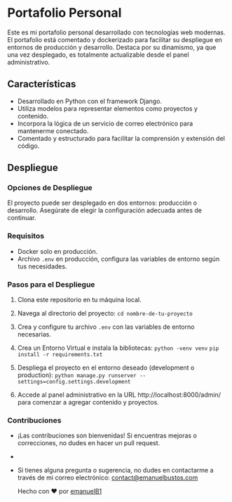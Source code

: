 # Portafolio Personal

Este es mi portafolio personal desarrollado con tecnologías web modernas. El portafolio está comentado y dockerizado para facilitar su despliegue en entornos de producción y desarrollo. Destaca por su dinamismo, ya que una vez desplegado, es totalmente actualizable desde el panel administrativo.

## Características

- Desarrollado en Python con el framework Django.
- Utiliza modelos para representar elementos como proyectos y contenido.
- Incorpora la lógica de un servicio de correo electrónico para mantenerme conectado.
- Comentado y estructurado para facilitar la comprensión y extensión del código.

## Despliegue

### Opciones de Despliegue

El proyecto puede ser desplegado en dos entornos: producción o desarrollo. Asegúrate de elegir la configuración adecuada antes de continuar.

### Requisitos

- Docker solo en producción.
- Archivo `.env` en producción, configura las variables de entorno según tus necesidades.

### Pasos para el Despliegue

1. Clona este repositorio en tu máquina local.

2. Navega al directorio del proyecto: `cd nombre-de-tu-proyecto`

3. Crea y configure tu archivo `.env` con las variables de entorno necesarias.

4. Crea un Entorno Virtual e instala la bibliotecas: `python -venv venv` `pip install -r requirements.txt`

5. Despliega el proyecto en el entorno deseado (development o production): `python manage.py runserver --settings=config.settings.development`

6. Accede al panel administrativo en la URL http://localhost:8000/admin/ para comenzar a agregar contenido y proyectos.

### Contribuciones

- ¡Las contribuciones son bienvenidas! Si encuentras mejoras o correcciones, no dudes en hacer un pull request.
- 
- Si tienes alguna pregunta o sugerencia, no dudes en contactarme a través de mi correo electrónico: contact@emanuelbustos.com

  Hecho con ❤️ por [emanuelB1](https://github.com/emanuelB1)



 
